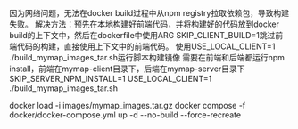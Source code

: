 
因为网络问题，无法在docker build过程中从npm registry拉取依赖包，导致构建失败。
解决方法：预先在本地构建好前端代码，并将构建好的代码放到docker build的上下文中，然后在dockerfile中使用ARG SKIP_CLIENT_BUILD=1跳过前端代码的构建，直接使用上下文中的前端代码。
使用USE_LOCAL_CLIENT=1 ./build_mymap_images_tar.sh运行脚本构建镜像
需要在前端和后端都运行npm install，前端在mymap-client目录下，后端在mymap-server目录下
SKIP_SERVER_NPM_INSTALL=1 USE_LOCAL_CLIENT=1 ./build_mymap_images_tar.sh

docker load -i images/mymap_images.tar.gz
docker compose -f docker/docker-compose.yml up -d --no-build --force-recreate